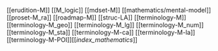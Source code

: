 [[erudition-M]]
[[M_logic]]
[[mdset-M]]
[[mathematics/mental-model]]
[[proset-M_ra]]
[[roadmap-M]]
[[struc-LA]]
[[terminology-M]]
[[terminology-M_geo]]
[[terminology-M_lg]]
[[terminology-M_num]]
[[terminology-M_sta]]
[[terminology-M-ca]]
[[terminology-M-la]]
[[terminology-M-POI]][[_index_mathematics_]]